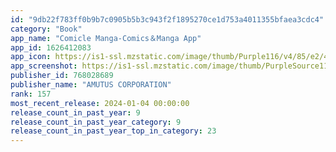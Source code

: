 ```yaml
---
id: "9db22f783ff0b9b7c0905b5b3c943f2f1895270ce1d753a4011355bfaea3cdc4"
category: "Book"
app_name: "Comicle Manga-Comics＆Manga App"
app_id: 1626412083
app_icon: https://is1-ssl.mzstatic.com/image/thumb/Purple116/v4/85/e2/46/85e24648-1338-14f9-b091-1e0a1c9369e4/AppIcon-0-0-1x_U007emarketing-0-7-0-85-220.png/1024x1024bb.png
app_screenshot: https://is1-ssl.mzstatic.com/image/thumb/PurpleSource116/v4/c0/9d/e7/c09de792-b9d7-ce55-570b-9374d238cd42/f9d828b2-7277-4179-8878-60a2d579e371_iphone_65_Type02_V02_01.png/1284x2778bb.png
publisher_id: 768028689
publisher_name: "AMUTUS CORPORATION"
rank: 157
most_recent_release: 2024-01-04 00:00:00
release_count_in_past_year: 9
release_count_in_past_year_category: 9
release_count_in_past_year_top_in_category: 23
---
```

